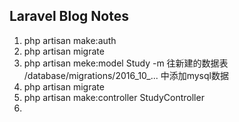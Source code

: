 ## Laravel Blog Notes

1. php artisan make:auth
2. php artisan migrate
3. php artisan meke:model Study -m
 往新建的数据表 /database/migrations/2016_10_... 中添加mysql数据
4. php artisan migrate
5. php artisan make:controller StudyController
6. 

